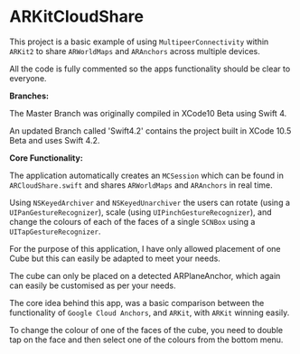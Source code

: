 
# ARKitCloudShare

This project is a basic example of using `MultipeerConnectivity` within `ARKit2` to share `ARWorldMaps` and `ARAnchors` across multiple devices.

All the code is fully commented so the apps functionality should be clear to everyone.

**Branches:**

The Master Branch was originally compiled in XCode10 Beta using Swift 4.

An updated Branch called 'Swift4.2' contains the project built in XCode 10.5 Beta and uses Swift 4.2.

**Core Functionality:**

The application automatically creates an `MCSession` which can be found in `ARCloudShare.swift` and shares `ARWorldMaps` and `ARAnchors` in real time.

Using `NSKeyedArchiver` and `NSKeyedUnarchiver` the users can rotate  (using a `UIPanGestureRecognizer`), scale (using `UIPinchGestureRecognizer`), and change the colours of each of the faces of a single `SCNBox` using a `UITapGestureRecognizer`.

For the purpose of this application, I have only allowed placement of one Cube but this can easily be adapted to meet your needs.

The cube can only be placed on a detected ARPlaneAnchor, which again can easily be customised as per your needs.

The core idea behind this app, was a basic comparison between the functionality of `Google Cloud Anchors`, and `ARKit`, with `ARKit` winning easily.

To change the colour of one of the faces of the cube, you need to double tap on the face and then select one of the colours from the bottom menu.



